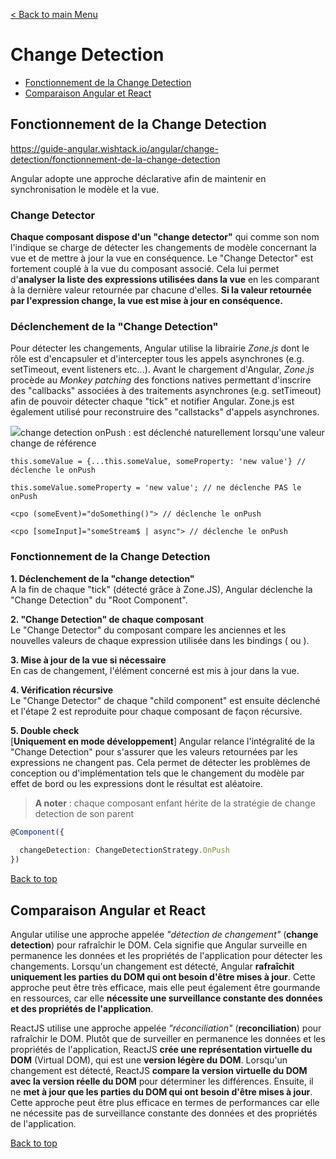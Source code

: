[< Back to main Menu](https://github.com/gsoulie/angular-resources/blob/master/ng-sheet.md)    

# Change Detection

* [Fonctionnement de la Change Detection](#fonctionnement-de-la-change-detection)     
* [Comparaison Angular et React](#comparaison-angular-et-react)     

## Fonctionnement de la Change Detection

https://guide-angular.wishtack.io/angular/change-detection/fonctionnement-de-la-change-detection

Angular adopte une approche déclarative afin de maintenir en synchronisation le modèle et la vue.

### Change Detector

**Chaque composant dispose d'un "change detector"** qui comme son nom l'indique se charge de détecter les changements de modèle concernant la vue et de mettre à jour la vue en conséquence.
Le "Change Detector" est fortement couplé à la vue du composant associé. Cela lui permet d'**analyser la liste des expressions utilisées dans la vue** en les comparant à la dernière valeur retournée par chacune d'elles.
**Si la valeur retournée par l'expression change, la vue est mise à jour en conséquence.**

### Déclenchement de la "Change Detection"

Pour détecter les changements, Angular utilise la librairie *Zone.js* dont le rôle est d'encapsuler et d'intercepter tous les appels asynchrones (e.g. setTimeout, event listeners etc...).
Avant le chargement d'Angular, *Zone.js* procède au *Monkey patching* des fonctions natives permettant d'inscrire des "callbacks" associées à des traitements asynchrones (e.g. setTimeout) afin de pouvoir détecter chaque "tick" et notifier Angular.
Zone.js est également utilisé pour reconstruire des "callstacks" d'appels asynchrones.

<img src="https://img.shields.io/badge/Important-DD0031.svg?logo=LOGO">change detection onPush : est déclenché naturellement lorsqu'une valeur change de référence

````tsx
this.someValue = {...this.someValue, someProperty: 'new value'} // déclenche le onPush

this.someValue.someProperty = 'new value'; // ne déclenche PAS le onPush

<cpo (someEvent)="doSomething()"> // déclenche le onPush

<cpo [someInput]="someStream$ | async"> // déclenche le onPush

````

### Fonctionnement de la Change Detection

**1. Déclenchement de la "change detection"**     
A la fin de chaque "tick" (détecté grâce à Zone.JS), Angular déclenche la "Change Detection" du "Root Component".

**2. "Change Detection" de chaque composant**      
Le "Change Detector" du composant compare les anciennes et les nouvelles valeurs de chaque expression utilisée dans les bindings ( ou ).

**3. Mise à jour de la vue si nécessaire**     
En cas de changement, l'élément concerné est mis à jour dans la vue.

**4. Vérification récursive**      
Le "Change Detector" de chaque "child component" est ensuite déclenché et l'étape 2 est reproduite pour chaque composant de façon récursive.

**5. Double check**     
[**Uniquement en mode développement**] Angular relance l'intégralité de la "Change Detection" pour s'assurer que les valeurs retournées par les expressions ne changent pas.
Cela permet de détecter les problèmes de conception ou d'implémentation tels que le changement du modèle par effet de bord ou les expressions dont le résultat est aléatoire.

> **A noter** : chaque composant enfant hérite de la stratégie de change detection de son parent

````typescript
@Component({
  
  changeDetection: ChangeDetectionStrategy.OnPush
})
````

[Back to top](#change-detection) 

## Comparaison Angular et React

Angular utilise une approche appelée *"détection de changement"* (**change detection**) pour rafraîchir le DOM. Cela signifie que Angular surveille en permanence les données et les propriétés de l'application pour détecter les changements. Lorsqu'un changement est détecté, Angular **rafraîchit uniquement les parties du DOM qui ont besoin d'être mises à jour**. Cette approche peut être très efficace, mais elle peut également être gourmande en ressources, car elle **nécessite une surveillance constante des données et des propriétés de l'application**.

ReactJS utilise une approche appelée *"réconciliation"* (**reconciliation**) pour rafraîchir le DOM. Plutôt que de surveiller en permanence les données et les propriétés de l'application, ReactJS **crée une représentation virtuelle du DOM** (Virtual DOM), qui est une **version légère du DOM**. Lorsqu'un changement est détecté, ReactJS **compare la version virtuelle du DOM avec la version réelle du DOM** pour déterminer les différences. Ensuite, il ne **met à jour que les parties du DOM qui ont besoin d'être mises à jour**. Cette approche peut être plus efficace en termes de performances car elle ne nécessite pas de surveillance constante des données et des propriétés de l'application.

[Back to top](#change-detection) 

